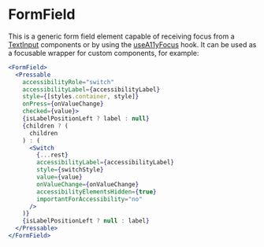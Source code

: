 # FormField

This is a generic form field element capable of receiving focus from a [TextInput](/docs/components/TextInput.md) components or by using the [useA11yFocus](/docs/hooks/useA11yFocus) hook.
It can be used as a focusable wrapper for custom components, for example:

```jsx
<FormField>
  <Pressable
    accessibilityRole="switch"
    accessibilityLabel={accessibilityLabel}
    style={[styles.container, style]}
    onPress={onValueChange}
    checked={value}>
    {isLabelPositionLeft ? label : null}
    {children ? (
      children
    ) : (
      <Switch
        {...rest}
        accessibilityLabel={accessibilityLabel}
        style={switchStyle}
        value={value}
        onValueChange={onValueChange}
        accessibilityElementsHidden={true}
        importantForAccessibility="no"
      />
    )}
    {isLabelPositionLeft ? null : label}
  </Pressable>
</FormField>
```
